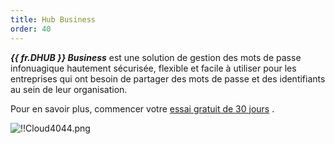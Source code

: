 ```yaml
---
title: Hub Business
order: 40
---
```

***{{ fr.DHUB }} Business*** est une solution de gestion des mots de passe infonuagique hautement sécurisée, flexible et facile à utiliser pour les entreprises qui ont besoin de partager des mots de passe et des identifiants au sein de leur organisation.  

Pour en savoir plus, commencer votre [essai gratuit de 30 jours](https://password.devolutions.net/fr) .  

![!!Cloud4044.png](https://webdevolutions.azureedge.net/docs/fr/cloud/Cloud4044.png) 
